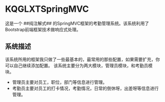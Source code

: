 # KQGLXTSpringMVC
这是一个 ##纯注解式## 的SpringMVC框架的考勤管理系统。该系统利用了Bootstrap前端框架技术做响应式处理。

## 系统描述 ##
该系统所用的框架我只做了一些最基本的，最常用的那些配置，如果需要扩充，你可以自己继续添加配置。
该系统主要分为两大模块，管理员模块，和考勤员模块。
- 管理员主要对员工，职位，部门等信息进行管理。
- 考勤员主要对员工的打卡情况，考勤情况，日常的倒休呀，出差呀等信息进行管理。
